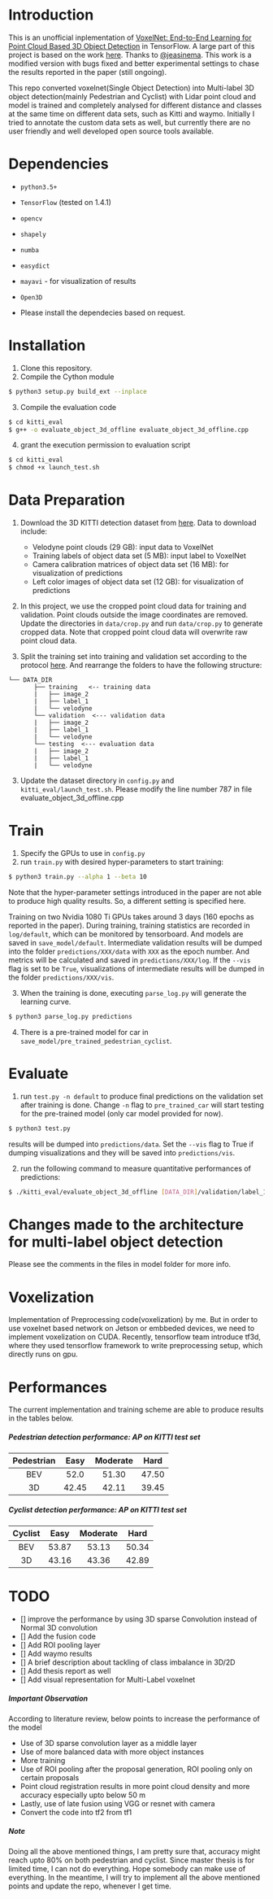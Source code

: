# Introduction

This is an unofficial inplementation of [VoxelNet: End-to-End Learning for Point Cloud Based 3D Object Detection](https://arxiv.org/abs/1711.06396) in TensorFlow. A large part of this project is based on the work [here](https://github.com/jeasinema/VoxelNet-tensorflow). Thanks to [@jeasinema](https://github.com/jeasinema). This work is a modified version with bugs fixed and better experimental settings to chase the results reported in the paper (still ongoing).

This repo converted voxelnet(Single Object Detection) into Multi-label 3D object detection(mainly Pedestrian and Cyclist)  with Lidar point cloud and model is trained and completely analysed for different distance and classes at the same time on different data sets, such as Kitti and waymo. Initially I tried to annotate the custom data sets as well, but currently there are no user friendly and well developed open source tools available.   

# Dependencies
- `python3.5+`
- `TensorFlow` (tested on 1.4.1)
- `opencv`
- `shapely`
- `numba`
- `easydict`
- `mayavi`  - for visualization of results
- `Open3D`

- Please install the dependecies based on request.

# Installation
1. Clone this repository.
2. Compile the Cython module
```bash
$ python3 setup.py build_ext --inplace
```
3. Compile the evaluation code
```bash
$ cd kitti_eval
$ g++ -o evaluate_object_3d_offline evaluate_object_3d_offline.cpp
```
4. grant the execution permission to evaluation script
```bash
$ cd kitti_eval
$ chmod +x launch_test.sh
```

# Data Preparation
1. Download the 3D KITTI detection dataset from [here](http://www.cvlibs.net/datasets/kitti/eval_object.php?obj_benchmark=3d). Data to download include:
    * Velodyne point clouds (29 GB): input data to VoxelNet
    * Training labels of object data set (5 MB): input label to VoxelNet
    * Camera calibration matrices of object data set (16 MB): for visualization of predictions
    * Left color images of object data set (12 GB): for visualization of predictions

2. In this project, we use the cropped point cloud data for training and validation. Point clouds outside the image coordinates are removed. Update the directories in `data/crop.py` and run `data/crop.py` to generate cropped data. Note that cropped point cloud data will overwrite raw point cloud data.

2. Split the training set into training and validation set according to the protocol [here](https://xiaozhichen.github.io/files/mv3d/imagesets.tar.gz). And rearrange the folders to have the following structure:
```plain
└── DATA_DIR
       ├── training   <-- training data
       |   ├── image_2
       |   ├── label_1
       |   └── velodyne
       └── validation  <--- validation data
       |   ├── image_2
       |   ├── label_1
       |   └── velodyne
       └── testing  <--- evaluation data
       |   ├── image_2
       |   ├── label_1
       |   └── velodyne
```
        
3. Update the dataset directory in `config.py` and `kitti_eval/launch_test.sh`. Please modify the line number 787 in file evaluate_object_3d_offline.cpp

# Train
1. Specify the GPUs to use in `config.py`
2. run `train.py` with desired hyper-parameters to start training:
```bash
$ python3 train.py --alpha 1 --beta 10
```
Note that the hyper-parameter settings introduced in the paper are not able to produce high quality results. So, a different setting is specified here.

Training on two Nvidia 1080 Ti GPUs takes around 3 days (160 epochs as reported in the paper). During training, training statistics are recorded in `log/default`, which can be monitored by tensorboard. And models are saved in `save_model/default`. Intermediate validation results will be dumped into the folder `predictions/XXX/data` with `XXX` as the epoch number. And metrics will be calculated and saved in  `predictions/XXX/log`. If the `--vis` flag is set to be `True`, visualizations of intermediate results will be dumped in the folder `predictions/XXX/vis`.

3. When the training is done, executing `parse_log.py` will generate the learning curve.
```bash
$ python3 parse_log.py predictions
```

4. There is a pre-trained model for car in `save_model/pre_trained_pedestrian_cyclist`.


# Evaluate
1. run `test.py -n default` to produce final predictions on the validation set after training is done. Change `-n` flag to `pre_trained_car` will start testing for the pre-trained model (only car model provided for now).
```bash
$ python3 test.py
```
results will be dumped into `predictions/data`. Set the `--vis` flag to True if dumping visualizations and they will be saved into `predictions/vis`.

2. run the following command to measure quantitative performances of predictions:
```bash
$ ./kitti_eval/evaluate_object_3d_offline [DATA_DIR]/validation/label_1 ./predictions
```

# Changes made to the architecture for multi-label object detection
 Please see the comments in the files in model folder for more info.

# Voxelization
Implementation of Preprocessing code(voxelization) by me. But in order to use voxelnet based network on Jetson or embbeded devices, we need to implement voxelization on CUDA.
Recently, tensorflow team introduce tf3d, where they used tensorflow framework to write preprocessing setup, which directly runs on gpu.
   
# Performances

The current implementation and training scheme are able to produce results in the tables below.

##### Pedestrian detection performance: AP on KITTI test set

| Pedestrian | Easy | Moderate | Hard |
|:-:|:-:|:-:|:-:|
| BEV | 52.0   | 51.30  | 47.50 |
| 3D  | 42.45  | 42.11  | 39.45 |

##### Cyclist  detection performance: AP on KITTI test set

| Cyclist | Easy | Moderate | Hard |
|:-:|:-:|:-:|:-:|
| BEV | 53.87  | 53.13 | 50.34 |
| 3D  | 43.16  | 43.36 | 42.89 |

# TODO
- [] improve the performance by using 3D sparse Convolution instead of Normal 3D convolution
- [] Add the fusion code
- [] Add ROI pooling layer
- [] Add waymo results
- [] A brief description about tackling of class imbalance in 3D/2D
- [] Add thesis report as well
- [] Add visual representation for Multi-Label voxelnet


##### Important Observation
According to literature review, below points to increase the performance of the model
- Use of 3D sparse convolution layer as a middle layer
- Use of more balanced data with more object instances
- More training 
- Use of ROI pooling after the proposal generation, ROI pooling only on certain proposals
- Point cloud registration results in more point cloud density and more accuracy especially upto below 50 m
- Lastly, use of late fusion using VGG or resnet with camera
-  Convert the code into tf2 from tf1


##### Note
Doing all the above mentioned things, I am pretty sure that, accuracy might reach upto 80% on both pedestrian and cyclist. Since master thesis is for limited time, I can not do everything. Hope somebody can make use of everything. In the meantime, I will try to implement all the above mentioned points and update the repo, whenever I get time.

